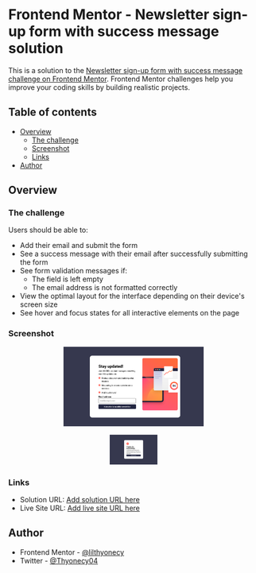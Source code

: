 # Frontend Mentor - Newsletter sign-up form with success message solution

This is a solution to the [Newsletter sign-up form with success message challenge on Frontend Mentor](https://www.frontendmentor.io/challenges/newsletter-signup-form-with-success-message-3FC1AZbNrv). Frontend Mentor challenges help you improve your coding skills by building realistic projects. 

## Table of contents

- [Overview](#overview)
  - [The challenge](#the-challenge)
  - [Screenshot](#screenshot)
  - [Links](#links)
- [Author](#author)


## Overview

### The challenge

Users should be able to:

- Add their email and submit the form
- See a success message with their email after successfully submitting the form
- See form validation messages if:
  - The field is left empty
  - The email address is not formatted correctly
- View the optimal layout for the interface depending on their device's screen size
- See hover and focus states for all interactive elements on the page

### Screenshot
<p align="center">
  
  <img alt="Desktop View" src="https://raw.githubusercontent.com/lilthyonecy/newsletter-sign-up-with-success-message-main/main/my%20design/desktop.png" height="160" />
  <p align="center">
    <img alt="Desktop success" src="https://raw.githubusercontent.com/lilthyonecy/newsletter-sign-up-with-success-message-main/main/my%20design/desktop-success.png" height="60" />
  </p>
</p>



### Links

- Solution URL: [Add solution URL here](https://your-solution-url.com)
- Live Site URL: [Add live site URL here](https://your-live-site-url.com)


## Author

- Frontend Mentor - [@lilthyonecy](https://www.frontendmentor.io/profile/lilthyonecy)
- Twitter - [@Thyonecy04](https://www.twitter.com/Thyonecy04)


